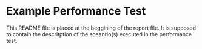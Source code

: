 # Example Performance Test

This README file is placed at the beggining of the report file.
It is supposed to contain the descritption of the sceanrio(s) executed in the performance test.
